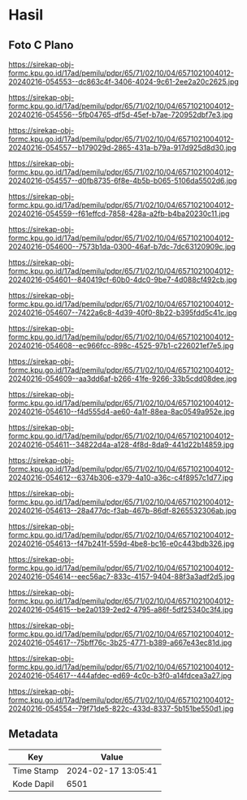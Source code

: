 # Hasil

## Foto C Plano

https://sirekap-obj-formc.kpu.go.id/17ad/pemilu/pdpr/65/71/02/10/04/6571021004012-20240216-054553--dc863c4f-3406-4024-9c61-2ee2a20c2625.jpg

https://sirekap-obj-formc.kpu.go.id/17ad/pemilu/pdpr/65/71/02/10/04/6571021004012-20240216-054556--5fb04765-df5d-45ef-b7ae-720952dbf7e3.jpg

https://sirekap-obj-formc.kpu.go.id/17ad/pemilu/pdpr/65/71/02/10/04/6571021004012-20240216-054557--b179029d-2865-431a-b79a-917d925d8d30.jpg

https://sirekap-obj-formc.kpu.go.id/17ad/pemilu/pdpr/65/71/02/10/04/6571021004012-20240216-054557--d0fb8735-6f8e-4b5b-b065-5106da5502d6.jpg

https://sirekap-obj-formc.kpu.go.id/17ad/pemilu/pdpr/65/71/02/10/04/6571021004012-20240216-054559--f61effcd-7858-428a-a2fb-b4ba20230c11.jpg

https://sirekap-obj-formc.kpu.go.id/17ad/pemilu/pdpr/65/71/02/10/04/6571021004012-20240216-054600--7573b1da-0300-46af-b7dc-7dc63120909c.jpg

https://sirekap-obj-formc.kpu.go.id/17ad/pemilu/pdpr/65/71/02/10/04/6571021004012-20240216-054601--840419cf-60b0-4dc0-9be7-4d088cf492cb.jpg

https://sirekap-obj-formc.kpu.go.id/17ad/pemilu/pdpr/65/71/02/10/04/6571021004012-20240216-054607--7422a6c8-4d39-40f0-8b22-b395fdd5c41c.jpg

https://sirekap-obj-formc.kpu.go.id/17ad/pemilu/pdpr/65/71/02/10/04/6571021004012-20240216-054608--ec966fcc-898c-4525-97b1-c226021ef7e5.jpg

https://sirekap-obj-formc.kpu.go.id/17ad/pemilu/pdpr/65/71/02/10/04/6571021004012-20240216-054609--aa3dd6af-b266-41fe-9266-33b5cdd08dee.jpg

https://sirekap-obj-formc.kpu.go.id/17ad/pemilu/pdpr/65/71/02/10/04/6571021004012-20240216-054610--f4d555d4-ae60-4a1f-88ea-8ac0549a952e.jpg

https://sirekap-obj-formc.kpu.go.id/17ad/pemilu/pdpr/65/71/02/10/04/6571021004012-20240216-054611--34822d4a-a128-4f8d-8da9-441d22b14859.jpg

https://sirekap-obj-formc.kpu.go.id/17ad/pemilu/pdpr/65/71/02/10/04/6571021004012-20240216-054612--6374b306-e379-4a10-a36c-c4f8957c1d77.jpg

https://sirekap-obj-formc.kpu.go.id/17ad/pemilu/pdpr/65/71/02/10/04/6571021004012-20240216-054613--28a477dc-f3ab-467b-86df-8265532306ab.jpg

https://sirekap-obj-formc.kpu.go.id/17ad/pemilu/pdpr/65/71/02/10/04/6571021004012-20240216-054613--f47b241f-559d-4be8-bc16-e0c443bdb326.jpg

https://sirekap-obj-formc.kpu.go.id/17ad/pemilu/pdpr/65/71/02/10/04/6571021004012-20240216-054614--eec56ac7-833c-4157-9404-88f3a3adf2d5.jpg

https://sirekap-obj-formc.kpu.go.id/17ad/pemilu/pdpr/65/71/02/10/04/6571021004012-20240216-054615--be2a0139-2ed2-4795-a86f-5df25340c3f4.jpg

https://sirekap-obj-formc.kpu.go.id/17ad/pemilu/pdpr/65/71/02/10/04/6571021004012-20240216-054617--75bff76c-3b25-4771-b389-a667e43ec81d.jpg

https://sirekap-obj-formc.kpu.go.id/17ad/pemilu/pdpr/65/71/02/10/04/6571021004012-20240216-054617--444afdec-ed69-4c0c-b3f0-a14fdcea3a27.jpg

https://sirekap-obj-formc.kpu.go.id/17ad/pemilu/pdpr/65/71/02/10/04/6571021004012-20240216-054554--79f71de5-822c-433d-8337-5b151be550d1.jpg


## Metadata

| Key        | Value               |
| ---------- | ------------------- |
| Time Stamp | 2024-02-17 13:05:41 |
| Kode Dapil | 6501                |



